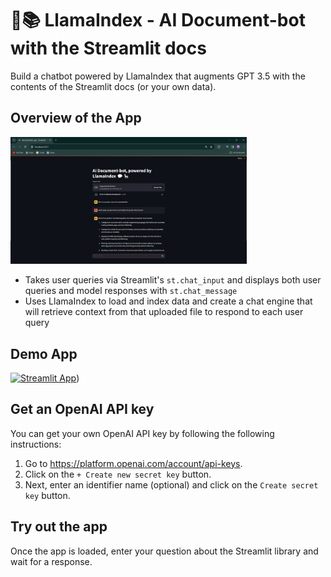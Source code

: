 # 🦙📚 LlamaIndex - AI Document-bot with the Streamlit docs

Build a chatbot powered by LlamaIndex that augments GPT 3.5 with the contents of the Streamlit docs (or your own data).

## Overview of the App

<img src="app.png" width="75%">

- Takes user queries via Streamlit's `st.chat_input` and displays both user queries and model responses with `st.chat_message`
- Uses LlamaIndex to load and index data and create a chat engine that will retrieve context from that uploaded file to respond to each user query

## Demo App

[![Streamlit App](https://static.streamlit.io/badges/streamlit_badge_black_white.svg)](https://ai-document-bot-llamaindex-yjevjtyxn297ukuvq4iwwm.streamlit.app/))

## Get an OpenAI API key

You can get your own OpenAI API key by following the following instructions:
1. Go to https://platform.openai.com/account/api-keys.
2. Click on the `+ Create new secret key` button.
3. Next, enter an identifier name (optional) and click on the `Create secret key` button.

## Try out the app

Once the app is loaded, enter your question about the Streamlit library and wait for a response.
